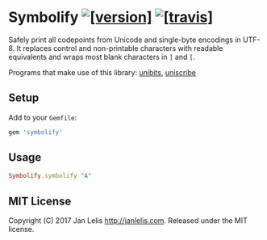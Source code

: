 # Symbolify [![[version]](https://badge.fury.io/rb/symbolify.svg)](http://badge.fury.io/rb/symbolify)  [![[travis]](https://travis-ci.org/janlelis/symbolify.svg)](https://travis-ci.org/janlelis/symbolify)

Safely print all codepoints from Unicode and single-byte encodings in UTF-8. It replaces control and non-printable characters with readable equivalents and wraps most blank characters in `]` and `[`.

Programs that make use of this library: [unibits](https://github.com/janlelis/unibits), [uniscribe](https://github.com/janlelis/uniscribe)

## Setup

Add to your `Gemfile`:

```ruby
gem 'symbolify'
```

## Usage

```ruby
Symbolify.symbolify "A"
```

## MIT License

Copyright (C) 2017 Jan Lelis <http://janlelis.com>. Released under the MIT license.
